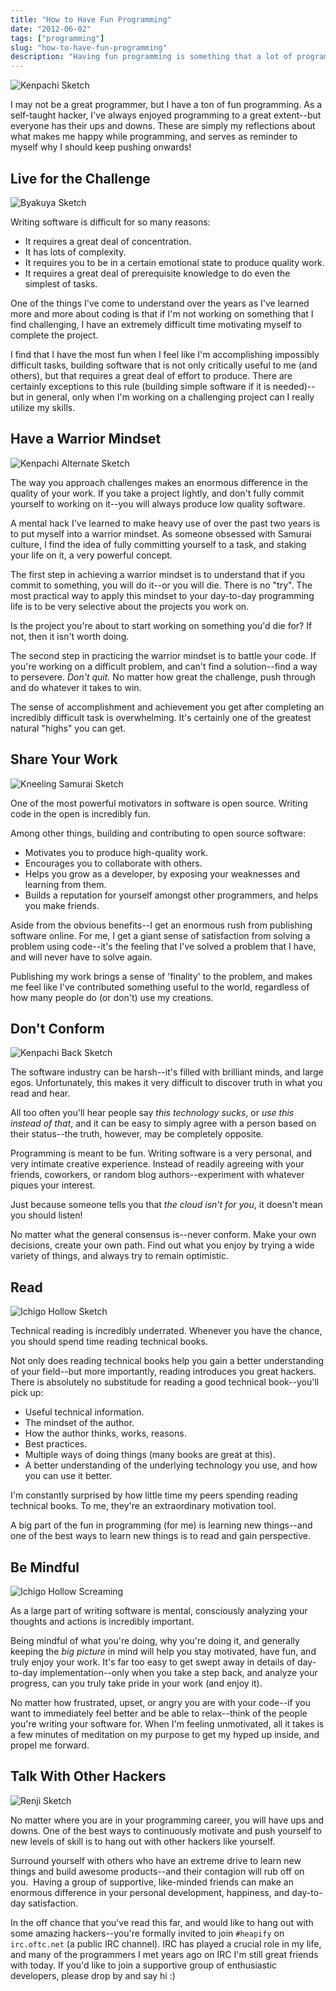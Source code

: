 ```yaml
---
title: "How to Have Fun Programming"
date: "2012-06-02"
tags: ["programming"]
slug: "how-to-have-fun-programming"
description: "Having fun programming is something that a lot of programmers forget how to do -- and that makes me sad.  Check this shit out."
---
```



![Kenpachi Sketch][]


I may not be a great programmer, but I have a ton of fun programming.  As a
self-taught hacker, I've always enjoyed programming to a great extent--but
everyone has their ups and downs.  These are simply my reflections about what
makes me happy while programming, and serves as reminder to myself why I should
keep pushing onwards!


## Live for the Challenge

![Byakuya Sketch][]

Writing software is difficult for so many reasons:

-   It requires a great deal of concentration.
-   It has lots of complexity.
-   It requires you to be in a certain emotional state to produce quality work.
-   It requires a great deal of prerequisite knowledge to do even the simplest
    of tasks.

One of the things I've come to understand over the years as I've learned more
and more about coding is that if I'm not working on something that I find
challenging, I have an extremely difficult time motivating myself to complete
the project.

I find that I have the most fun when I feel like I'm accomplishing impossibly
difficult tasks, building software that is not only critically useful to me
(and others), but that requires a great deal of effort to produce.  There are
certainly exceptions to this rule (building simple software if it is needed)--
but in general, only when I'm working on a challenging project can I really
utilize my skills.


## Have a Warrior Mindset

![Kenpachi Alternate Sketch][]

The way you approach challenges makes an enormous difference in the quality of
your work.  If you take a project lightly, and don't fully commit yourself to
working on it--you will always produce low quality software.

A mental hack I've learned to make heavy use of over the past two years is to
put myself into a warrior mindset.  As someone obsessed with Samurai culture, I
find the idea of fully committing yourself to a task, and staking your life on
it, a very powerful concept.

The first step in achieving a warrior mindset is to understand that if you
commit to something, you will do it--or you will die.  There is no "try".  The
most practical way to apply this mindset to your day-to-day programming life is
to be very selective about the projects you work on.

Is the project you're about to start working on something you'd die for?  If
not, then it isn't worth doing.

The second step in practicing the warrior mindset is to battle your code.  If
you're working on a difficult problem, and can't find a solution--find a way
to persevere.  *Don't quit.*  No matter how great the challenge, push through
and do whatever it takes to win.

The sense of accomplishment and achievement you get after completing an
incredibly difficult task is overwhelming.  It's certainly one of the greatest
natural "highs" you can get.


## Share Your Work

![Kneeling Samurai Sketch][]

One of the most powerful motivators in software is open source.  Writing code
in the open is incredibly fun.

Among other things, building and contributing to open source software:

-   Motivates you to produce high-quality work.
-   Encourages you to collaborate with others.
-   Helps you grow as a developer, by exposing your weaknesses and learning
    from them.
-   Builds a reputation for yourself amongst other programmers, and helps you
    make friends.

Aside from the obvious benefits--I get an enormous rush from publishing
software online.  For me, I get a giant sense of satisfaction from solving a
problem using code--it's the feeling that I've solved a problem that I have,
and will never have to solve again.

Publishing my work brings a sense of 'finality' to the problem, and makes me
feel like I've contributed something useful to the world, regardless of how
many people do (or don't) use my creations.


## Don't Conform

![Kenpachi Back Sketch][]

The software industry can be harsh--it's filled with brilliant minds, and large
egos. Unfortunately, this makes it very difficult to discover truth in what you
read and hear.

All too often you'll hear people say *this technology sucks*, or *use this
instead of that*, and it can be easy to simply agree with a person based on
their status--the truth, however, may be completely opposite.

Programming is meant to be fun.  Writing software is a very personal, and very
intimate creative experience.  Instead of readily agreeing with your friends,
coworkers, or random blog authors--experiment with whatever piques your
interest.

Just because someone tells you that *the cloud isn't for you*, it doesn't mean
you should listen!

No matter what the general consensus is--never conform.  Make your own
decisions, create your own path.  Find out what you enjoy by trying a wide
variety of things, and always try to remain optimistic.


## Read

![Ichigo Hollow Sketch][]

Technical reading is incredibly underrated. Whenever you have the chance, you
should spend time reading technical books.

Not only does reading technical books help you gain a better understanding of
your field--but more importantly, reading introduces you great hackers. There is
absolutely no substitude for reading a good technical book--you'll pick up:

-   Useful technical information.
-   The mindset of the author.
-   How the author thinks, works, reasons.
-   Best practices.
-   Multiple ways of doing things (many books are great at this).
-   A better understanding of the underlying technology you use, and how you can
    use it better.

I'm constantly surprised by how little time my peers spending reading technical
books. To me, they're an extraordinary motivation tool.

A big part of the fun in programming (for me) is learning new things--and one of
the best ways to learn new things is to read and gain perspective.


## Be Mindful

![Ichigo Hollow Screaming][]

As a large part of writing software is mental, consciously analyzing your
thoughts and actions is incredibly important.

Being mindful of what you're doing, why you're doing it, and generally keeping
the *big picture* in mind will help you stay motivated, have fun, and truly
enjoy your work.  It's far too easy to get swept away in details of day-to-day
implementation--only when you take a step back, and analyze your progress, can
you truly take pride in your work (and enjoy it).

No matter how frustrated, upset, or angry you are with your code--if you want to
immediately feel better and be able to relax--think of the people you're writing
your software for.  When I'm feeling unmotivated, all it takes is a few minutes
of meditation on my purpose to get my hyped up inside, and propel me forward.


## Talk With Other Hackers

![Renji Sketch][]

No matter where you are in your programming career, you will have ups and
downs.  One of the best ways to continuously motivate and push yourself to new
levels of skill is to hang out with other hackers like yourself.

Surround yourself with others who have an extreme drive to learn new things and
build awesome products--and their contagion will rub off on you.  Having a
group of supportive, like-minded friends can make an enormous difference in
your personal development, happiness, and day-to-day satisfaction.

In the off chance that you've read this far, and would like to hang out with
some amazing hackers--you're formally invited to join `#heapify` on
`irc.oftc.net` (a public IRC channel).  IRC has played a crucial role in my
life, and many of the programmers I met years ago on IRC I'm still great
friends with today.  If you'd like to join a supportive group of enthusiastic
developers, please drop by and say hi :)


  [Kenpachi Sketch]: /static/blog/images/2012/kenpachi-sketch.png "Kenpachi Sketch"
  [Byakuya Sketch]: /static/blog/images/2012/byakuya-sketch.png "Byakuya Sketch"
  [Kenpachi Alternate Sketch]: /static/blog/images/2012/kenpachi-alternate-sketch.png "Kenpachi Alternate Sketch"
  [Kneeling Samurai Sketch]: /static/blog/images/2012/kneeling-samurai-sketch.png "Kneeling Samurai Sketch"
  [Kenpachi Back Sketch]: /static/blog/images/2012/kenpachi-back-sketch.png "Kenpachi Back Sketch"
  [Ichigo Hollow Sketch]: /static/blog/images/2012/ichigo-hollow-sketch.png "Ichigo Hollow Sketch"
  [Ichigo Hollow Screaming]: /static/blog/images/2012/ichigo-hollow-screaming.png "Ichigo Hollow Screaming"
  [Renji Sketch]: /static/blog/images/2012/renji-sketch.png "Renji Sketch"
